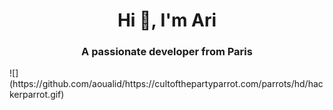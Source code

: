 <h1 align="center">Hi 👋, I'm Ari</h1>
<h3 align="center">A passionate developer from Paris</h3>
![](https://github.com/aoualid/https://cultofthepartyparrot.com/parrots/hd/hackerparrot.gif)
<p align="left">
</p>
